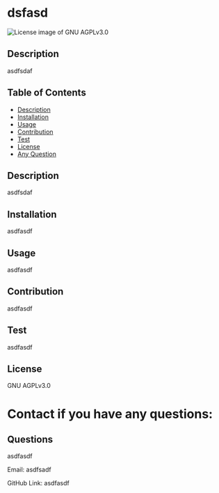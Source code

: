 # dsfasd

<img src="https://img.shields.io/badge/License-GNU AGPLv3.0-blue.svg" alt="License image of GNU AGPLv3.0" />
  
  
## Description
asdfsdaf

## Table of Contents
* [Description](#description)
* [Installation](#installation)
* [Usage](#usage)
* [Contribution](#contribution)
* [Test](#test)
* [License](#license)
* [Any Question](#questions)

## Description
asdfsdaf

## Installation
asdfasdf

## Usage
asdfasdf

## Contribution
asdfasdf

## Test
asdfasdf

## License
GNU AGPLv3.0

# Contact if you have any questions:

## Questions
asdfasdf

Email:
asdfsadf

GitHub Link:
asdfasdf
